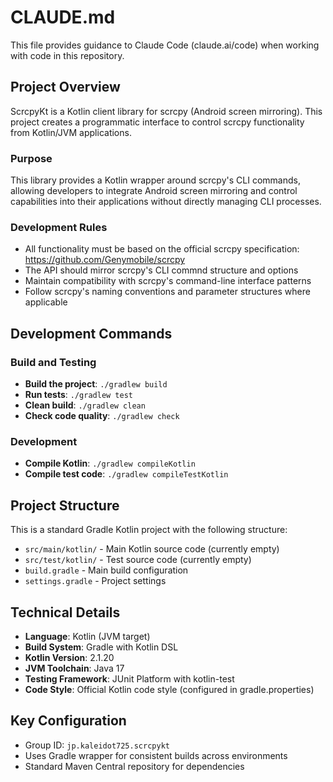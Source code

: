 # CLAUDE.md

This file provides guidance to Claude Code (claude.ai/code) when working with code in this repository.

## Project Overview

ScrcpyKt is a Kotlin client library for scrcpy (Android screen mirroring). This project creates a programmatic interface to control scrcpy functionality from Kotlin/JVM applications.

### Purpose
This library provides a Kotlin wrapper around scrcpy's CLI commands, allowing developers to integrate Android screen mirroring and control capabilities into their applications without directly managing CLI processes.

### Development Rules
- All functionality must be based on the official scrcpy specification: https://github.com/Genymobile/scrcpy
- The API should mirror scrcpy's CLI commnd structure and options
- Maintain compatibility with scrcpy's command-line interface patterns
- Follow scrcpy's naming conventions and parameter structures where applicable

## Development Commands

### Build and Testing
- **Build the project**: `./gradlew build`
- **Run tests**: `./gradlew test`
- **Clean build**: `./gradlew clean`
- **Check code quality**: `./gradlew check`

### Development
- **Compile Kotlin**: `./gradlew compileKotlin`
- **Compile test code**: `./gradlew compileTestKotlin`

## Project Structure

This is a standard Gradle Kotlin project with the following structure:
- `src/main/kotlin/` - Main Kotlin source code (currently empty)
- `src/test/kotlin/` - Test source code (currently empty)
- `build.gradle` - Main build configuration
- `settings.gradle` - Project settings

## Technical Details

- **Language**: Kotlin (JVM target)
- **Build System**: Gradle with Kotlin DSL
- **Kotlin Version**: 2.1.20
- **JVM Toolchain**: Java 17
- **Testing Framework**: JUnit Platform with kotlin-test
- **Code Style**: Official Kotlin code style (configured in gradle.properties)

## Key Configuration

- Group ID: `jp.kaleidot725.scrcpykt`
- Uses Gradle wrapper for consistent builds across environments
- Standard Maven Central repository for dependencies